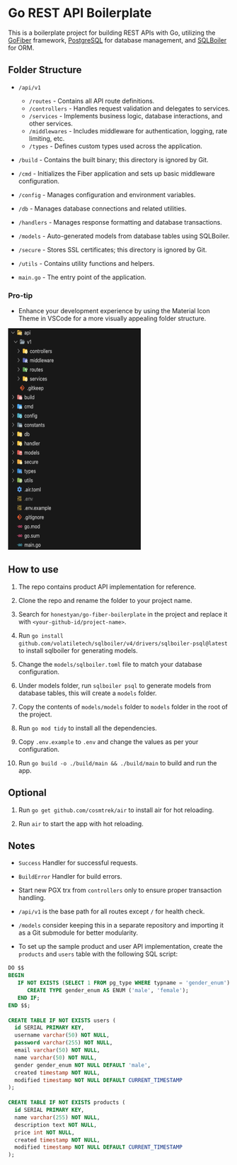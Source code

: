 # Go REST API Boilerplate

This is a boilerplate project for building REST APIs with Go, utilizing the [GoFiber](https://github.com/gofiber/fiber) framework, [PostgreSQL](https://www.postgresql.org/docs/) for database management, and [SQLBoiler](https://github.com/volatiletech/sqlboiler) for ORM.

## Folder Structure

- `/api/v1`

  - `/routes` - Contains all API route definitions.
  - `/controllers` - Handles request validation and delegates to services.
  - `/services` - Implements business logic, database interactions, and other services.
  - `/middlewares` - Includes middleware for authentication, logging, rate limiting, etc.
  - `/types` - Defines custom types used across the application.

- `/build` - Contains the built binary; this directory is ignored by Git.
- `/cmd` - Initializes the Fiber application and sets up basic middleware configuration.
- `/config` - Manages configuration and environment variables.
- `/db` - Manages database connections and related utilities.
- `/handlers` - Manages response formatting and database transactions.
- `/models` - Auto-generated models from database tables using SQLBoiler.
- `/secure` - Stores SSL certificates; this directory is ignored by Git.
- `/utils` - Contains utility functions and helpers.

- `main.go` - The entry point of the application.

### Pro-tip

- Enhance your development experience by using the Material Icon Theme in VSCode for a more visually appealing folder structure.

<img src="assets/folder-structure.png" width="300" height="500" alt="Folder Structure">

## How to use

1. The repo contains product API implementation for reference.

2. Clone the repo and rename the folder to your project name.

3. Search for `honestyan/go-fiber-boilerplate` in the project and replace it with `<your-github-id/project-name>`.

4. Run `go install github.com/volatiletech/sqlboiler/v4/drivers/sqlboiler-psql@latest` to install sqlboiler for generating models.

5. Change the `models/sqlboiler.toml` file to match your database configuration.

6. Under models folder, run `sqlboiler psql` to generate models from database tables, this will create a `models` folder.

7. Copy the contents of `models/models` folder to `models` folder in the root of the project.

8. Run `go mod tidy` to install all the dependencies.

9. Copy `.env.example` to `.env` and change the values as per your configuration.

10. Run `go build -o ./build/main && ./build/main` to build and run the app.

## Optional

1. Run `go get github.com/cosmtrek/air` to install air for hot reloading.

2. Run `air` to start the app with hot reloading.

## Notes

- `Success` Handler for successful requests.

- `BuildError` Handler for build errors.

- Start new PGX trx from `controllers` only to ensure proper transaction handling.

- `/api/v1` is the base path for all routes except `/` for health check.

- `/models` consider keeping this in a separate repository and importing it as a Git submodule for better modularity.

- To set up the sample product and user API implementation, create the `products` and `users` table with the following SQL script:

```sql
DO $$
BEGIN
   IF NOT EXISTS (SELECT 1 FROM pg_type WHERE typname = 'gender_enum') THEN
      CREATE TYPE gender_enum AS ENUM ('male', 'female');
   END IF;
END $$;

CREATE TABLE IF NOT EXISTS users (
  id SERIAL PRIMARY KEY,
  username varchar(50) NOT NULL,
  password varchar(255) NOT NULL,
  email varchar(50) NOT NULL,
  name varchar(50) NOT NULL,
  gender gender_enum NOT NULL DEFAULT 'male',
  created timestamp NOT NULL,
  modified timestamp NOT NULL DEFAULT CURRENT_TIMESTAMP
);

CREATE TABLE IF NOT EXISTS products (
  id SERIAL PRIMARY KEY,
  name varchar(255) NOT NULL,
  description text NOT NULL,
  price int NOT NULL,
  created timestamp NOT NULL,
  modified timestamp NOT NULL DEFAULT CURRENT_TIMESTAMP
);
```
